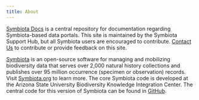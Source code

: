 ```yaml
---
title: About
---
```


[Symbiota Docs](https://symbiota.org/docs) is a central repository for documentation regarding Symbiota-based data portals. This site is maintained by the Symbiota Support Hub, but all Symbiota users are encouraged to contribute. [Contact Us](https://biokic.github.io/symbiota-docs/contact/) to contribute or provide feedback on this site.

[Symbiota](https://symbiota.org/) is an open-source software for managing and mobilizing biodiversity data that serves over 2,000 natural history collections and publishes over 95 million occurrence (specimen or observation) records. Visit [Symbiota.org](https://symbiota.org/) to learn more. The core Symbiota code is developed at the Arizona State University Biodiversity Knowledge Integration Center. The central code for this version of Symbiota can be found in [GitHub](https://github.com/BioKIC/Symbiota).
